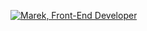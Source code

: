 [![Marek, Front-End Developer](https://assets.selleo.com/banners/mpolakowski.svg)](https://selleo.com/)
